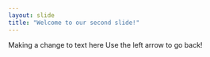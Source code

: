 ```yaml
---
layout: slide
title: "Welcome to our second slide!"
---
```

Making a change to text here
Use the left arrow to go back!
